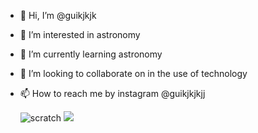 - 👋 Hi, I’m @guikjkjk
- 👀 I’m interested in astronomy
- 🌱 I’m currently learning astronomy
- 💞️ I’m looking to collaborate on in the use of technology
- 📫 How to reach me by instagram @guikjkjkjj

  ![scratch](https://img.shields.io/badge/Scratch-4D97FF?style=for-the-badge&logo=Scratch&logoColor=white)
  <img src="https://img.shields.io/badge/JavaScript-323330?style=for-the-badge&logo=javascript&logoColor=F7DF1E">
